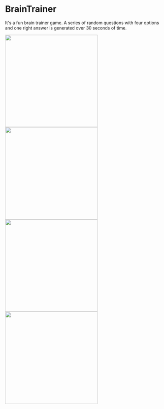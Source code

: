 # BrainTrainer
It's a fun brain trainer game. A series of random questions with four options and one right answer is generated over 30 seconds of time.

<img src="https://user-images.githubusercontent.com/39986507/70393984-5243d000-1a16-11ea-9713-7210e7d024f7.png" width="300">  <img src="https://user-images.githubusercontent.com/39986507/70393985-5243d000-1a16-11ea-8360-1e94a7dd686d.png" width="300">
<img src="https://user-images.githubusercontent.com/39986507/70393986-52dc6680-1a16-11ea-9623-3c0f78020d26.png" width="300">  <img src="https://user-images.githubusercontent.com/39986507/70393987-52dc6680-1a16-11ea-9fb2-8410878e5130.png" width="300">
